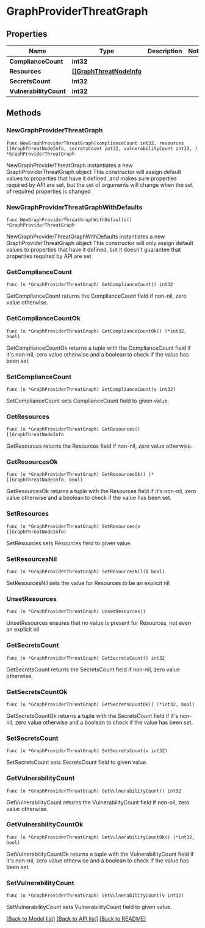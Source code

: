 # GraphProviderThreatGraph

## Properties

Name | Type | Description | Notes
------------ | ------------- | ------------- | -------------
**ComplianceCount** | **int32** |  | 
**Resources** | [**[]GraphThreatNodeInfo**](GraphThreatNodeInfo.md) |  | 
**SecretsCount** | **int32** |  | 
**VulnerabilityCount** | **int32** |  | 

## Methods

### NewGraphProviderThreatGraph

`func NewGraphProviderThreatGraph(complianceCount int32, resources []GraphThreatNodeInfo, secretsCount int32, vulnerabilityCount int32, ) *GraphProviderThreatGraph`

NewGraphProviderThreatGraph instantiates a new GraphProviderThreatGraph object
This constructor will assign default values to properties that have it defined,
and makes sure properties required by API are set, but the set of arguments
will change when the set of required properties is changed

### NewGraphProviderThreatGraphWithDefaults

`func NewGraphProviderThreatGraphWithDefaults() *GraphProviderThreatGraph`

NewGraphProviderThreatGraphWithDefaults instantiates a new GraphProviderThreatGraph object
This constructor will only assign default values to properties that have it defined,
but it doesn't guarantee that properties required by API are set

### GetComplianceCount

`func (o *GraphProviderThreatGraph) GetComplianceCount() int32`

GetComplianceCount returns the ComplianceCount field if non-nil, zero value otherwise.

### GetComplianceCountOk

`func (o *GraphProviderThreatGraph) GetComplianceCountOk() (*int32, bool)`

GetComplianceCountOk returns a tuple with the ComplianceCount field if it's non-nil, zero value otherwise
and a boolean to check if the value has been set.

### SetComplianceCount

`func (o *GraphProviderThreatGraph) SetComplianceCount(v int32)`

SetComplianceCount sets ComplianceCount field to given value.


### GetResources

`func (o *GraphProviderThreatGraph) GetResources() []GraphThreatNodeInfo`

GetResources returns the Resources field if non-nil, zero value otherwise.

### GetResourcesOk

`func (o *GraphProviderThreatGraph) GetResourcesOk() (*[]GraphThreatNodeInfo, bool)`

GetResourcesOk returns a tuple with the Resources field if it's non-nil, zero value otherwise
and a boolean to check if the value has been set.

### SetResources

`func (o *GraphProviderThreatGraph) SetResources(v []GraphThreatNodeInfo)`

SetResources sets Resources field to given value.


### SetResourcesNil

`func (o *GraphProviderThreatGraph) SetResourcesNil(b bool)`

 SetResourcesNil sets the value for Resources to be an explicit nil

### UnsetResources
`func (o *GraphProviderThreatGraph) UnsetResources()`

UnsetResources ensures that no value is present for Resources, not even an explicit nil
### GetSecretsCount

`func (o *GraphProviderThreatGraph) GetSecretsCount() int32`

GetSecretsCount returns the SecretsCount field if non-nil, zero value otherwise.

### GetSecretsCountOk

`func (o *GraphProviderThreatGraph) GetSecretsCountOk() (*int32, bool)`

GetSecretsCountOk returns a tuple with the SecretsCount field if it's non-nil, zero value otherwise
and a boolean to check if the value has been set.

### SetSecretsCount

`func (o *GraphProviderThreatGraph) SetSecretsCount(v int32)`

SetSecretsCount sets SecretsCount field to given value.


### GetVulnerabilityCount

`func (o *GraphProviderThreatGraph) GetVulnerabilityCount() int32`

GetVulnerabilityCount returns the VulnerabilityCount field if non-nil, zero value otherwise.

### GetVulnerabilityCountOk

`func (o *GraphProviderThreatGraph) GetVulnerabilityCountOk() (*int32, bool)`

GetVulnerabilityCountOk returns a tuple with the VulnerabilityCount field if it's non-nil, zero value otherwise
and a boolean to check if the value has been set.

### SetVulnerabilityCount

`func (o *GraphProviderThreatGraph) SetVulnerabilityCount(v int32)`

SetVulnerabilityCount sets VulnerabilityCount field to given value.



[[Back to Model list]](../README.md#documentation-for-models) [[Back to API list]](../README.md#documentation-for-api-endpoints) [[Back to README]](../README.md)


